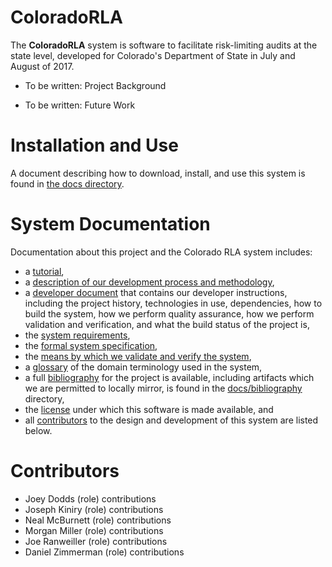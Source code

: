 ColoradoRLA
===========

The **ColoradoRLA** system is software to facilitate risk-limiting
audits at the state level, developed for Colorado's Department of
State in July and August of 2017.

* To be written: Project Background

* To be written: Future Work

Installation and Use
====================

A document describing how to download, install, and use this system is
found in [the docs directory](docs/installation.md).

System Documentation
====================

Documentation about this project and the Colorado RLA system includes:
* a [tutorial](docs/tutorial.md),
* a [description of our development process and methodology](docs/methodology.md),
* a [developer document](docs/developer.md) that contains our
  developer instructions, including the project history, technologies
  in use, dependencies, how to build the system, how we perform
  quality assurance, how we perform validation and verification, and
  what the build status of the project is,
* the [system requirements](docs/requirements.md),
* the [formal system specification](docs/specification.md),
* the [means by which we validate and verify the system](docs/v_and_v.md),
* a [glossary](docs/glossary.md) of the domain terminology used in the system,
* a full [bibliography](docs/bibliography.md) for the project is
  available, including artifacts which we are permitted to locally
  mirror, is found in the [docs/bibliography](docs/bibliography)
  directory,
* the [license](#license) under which this software is made available, and
* all [contributors](#contributors) to the design and development of
  this system are listed below.

Contributors
============

* Joey Dodds (role) contributions
* Joseph Kiniry (role) contributions
* Neal McBurnett (role) contributions
* Morgan Miller (role) contributions
* Joe Ranweiller (role) contributions
* Daniel Zimmerman (role) contributions
